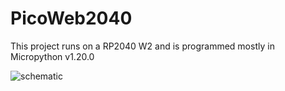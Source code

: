 # PicoWeb2040
This project runs on a RP2040 W2 and is programmed mostly in Micropython v1.20.0

![schematic](https://github.com/Control-Freaks/PicoWeb2040/assets/147648974/55c05a82-6cb0-44b1-9ea0-b04dbe2ac177)
